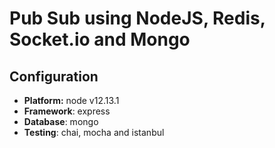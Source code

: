 # Pub Sub using NodeJS, Redis, Socket.io and Mongo

## Configuration

- **Platform:** node v12.13.1
- **Framework**: express
- **Database**: mongo
- **Testing**: chai, mocha and istanbul

